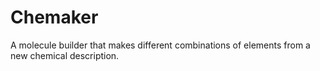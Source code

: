 # Chemaker
A molecule builder that makes different combinations of elements from a new chemical description.
